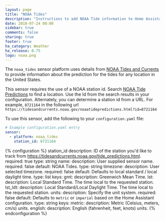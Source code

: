 ```yaml
---
layout: page
title: "NOAA Tides"
description: "Instructions to add NOAA Tide information to Home Assistant."
date: 2018-07-24 08:00
sidebar: true
comments: false
sharing: true
footer: true
ha_category: Weather
ha_release: 0.75
logo: noaa.png
---
```


The `noaa_tides` sensor platform uses details from [NOAA Tides and Currents](https://tidesandcurrents.noaa.gov/api/) to provide information about the prediction for the tides for any location in the United States.

This sensor requires the use of a NOAA station id. Search [NOAA Tide Predictions](https://tidesandcurrents.noaa.gov/tide_predictions.html) to find a location. Use the Id from the search results in your configuration. Alternately, you can determine a station id from a URL. For example, `8721164` in the following url `https://tidesandcurrents.noaa.gov/noaatidepredictions.html?id=8721164`

To use this sensor, add the following to your `configuration.yaml` file:

```yaml
# Example configuration.yaml entry
sensor:
  - platform: noaa_tides
    station_id: 8721164
```

{% configuration %}
station_id
  description: ID of the station you'd like to track from https://tidesandcurrents.noaa.gov/tide_predictions.html.
  required: true
  type: string
name:
  description: User supplied sensor name.
  required: false
  default: NOAA Tides.
  type: string
timezone:
  description: User selected timezone.
  required: false
  default: Defaults to local standard / local daylight time.
  type: list
  keys:
    gmt:
      description: Greenwich Mean Time.
    lst:
      description: Local Standard Time. The time local to the requested station.
    lst_ldt:
      description: Local Standard/Local Daylight Time. The time local to the requested station.
units:
  description: Specify the unit system.
  required: false
  default: Defaults to `metric` or `imperial` based on the Home Assistant configuration.
  type: string
  keys:
    metric:
      description: Metric (Celsius, meters, cm/s) units.
    english:
      description: English (fahrenheit, feet, knots) units.
{% endconfiguration %}

